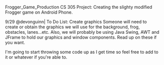 Frogger_Game_Production
CS 305 Project: Creating the slighty modified Frogger game on Android Phone.

9/29 @devonguinn| To Do List:
  Create graphics
      Someone will need to create or obtain the graphics we will use for the background, frog, obstacles, lanes...etc. 
  Also, we will probably be using Java Swing, AWT and JFrame to hold our graphics and window components. Read up on these if you want.
  
  I'm going to start throwing some code up as I get time so feel free to add to it or whatever if you're able to.
